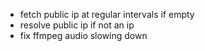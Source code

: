 -   fetch public ip at regular intervals if empty
-   resolve public ip if not an ip
-   fix ffmpeg audio slowing down
